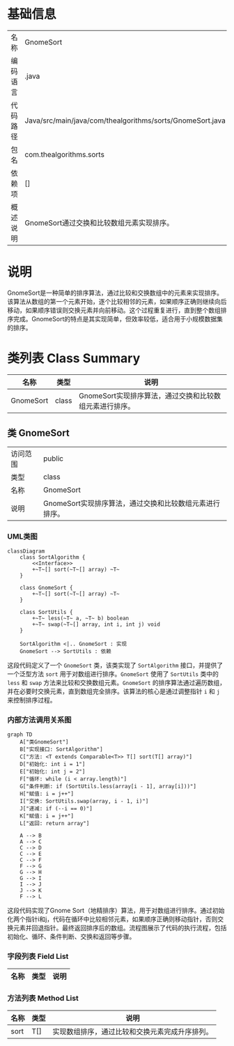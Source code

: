 # 基础信息

|      |      |
|------|------|
| 名称 | GnomeSort |
| 编码语言 | .java |
| 代码路径 | Java/src/main/java/com/thealgorithms/sorts/GnomeSort.java |
| 包名 | com.thealgorithms.sorts |
| 依赖项 | [] |
| 概述说明 | GnomeSort通过交换和比较数组元素实现排序。 |

# 说明

GnomeSort是一种简单的排序算法，通过比较和交换数组中的元素来实现排序。该算法从数组的第一个元素开始，逐个比较相邻的元素，如果顺序正确则继续向后移动，如果顺序错误则交换元素并向前移动。这个过程重复进行，直到整个数组排序完成。GnomeSort的特点是其实现简单，但效率较低，适合用于小规模数据集的排序。

# 类列表 Class Summary

| 名称   | 类型  | 说明 |
|-------|------|-------------|
| GnomeSort | class | GnomeSort实现排序算法，通过交换和比较数组元素进行排序。 |



## 类 GnomeSort

|      |      |
|------|------|
| 访问范围 | public |
| 类型 | class |
| 名称 | GnomeSort |
| 说明 | GnomeSort实现排序算法，通过交换和比较数组元素进行排序。 |


### UML类图

```mermaid
classDiagram
    class SortAlgorithm {
        <<Interface>>
        +~T~[] sort(~T~[] array) ~T~
    }

    class GnomeSort {
        +~T~[] sort(~T~[] array) ~T~
    }

    class SortUtils {
        +~T~ less(~T~ a, ~T~ b) boolean
        +~T~ swap(~T~[] array, int i, int j) void
    }

    SortAlgorithm <|.. GnomeSort : 实现
    GnomeSort --> SortUtils : 依赖
```

这段代码定义了一个 `GnomeSort` 类，该类实现了 `SortAlgorithm` 接口，并提供了一个泛型方法 `sort` 用于对数组进行排序。`GnomeSort` 使用了 `SortUtils` 类中的 `less` 和 `swap` 方法来比较和交换数组元素。`GnomeSort` 的排序算法通过遍历数组，并在必要时交换元素，直到数组完全排序。该算法的核心是通过调整指针 `i` 和 `j` 来控制排序过程。


### 内部方法调用关系图

```mermaid
graph TD
    A["类GnomeSort"]
    B["实现接口: SortAlgorithm"]
    C["方法: <T extends Comparable<T>> T[] sort(T[] array)"]
    D["初始化: int i = 1"]
    E["初始化: int j = 2"]
    F["循环: while (i < array.length)"]
    G["条件判断: if (SortUtils.less(array[i - 1], array[i]))"]
    H["赋值: i = j++"]
    I["交换: SortUtils.swap(array, i - 1, i)"]
    J["递减: if (--i == 0)"]
    K["赋值: i = j++"]
    L["返回: return array"]

    A --> B
    A --> C
    C --> D
    C --> E
    C --> F
    F --> G
    G --> H
    G --> I
    I --> J
    J --> K
    F --> L
```

这段代码实现了Gnome Sort（地精排序）算法，用于对数组进行排序。通过初始化两个指针i和j，代码在循环中比较相邻元素，如果顺序正确则移动指针，否则交换元素并回退指针。最终返回排序后的数组。流程图展示了代码的执行流程，包括初始化、循环、条件判断、交换和返回等步骤。

### 字段列表 Field List

| 名称  | 类型  | 说明 |
|-------|-------|------|

### 方法列表 Method List

| 名称  | 类型  | 说明 |
|-------|-------|------|
| sort | T[] | 实现数组排序，通过比较和交换元素完成升序排列。 |




